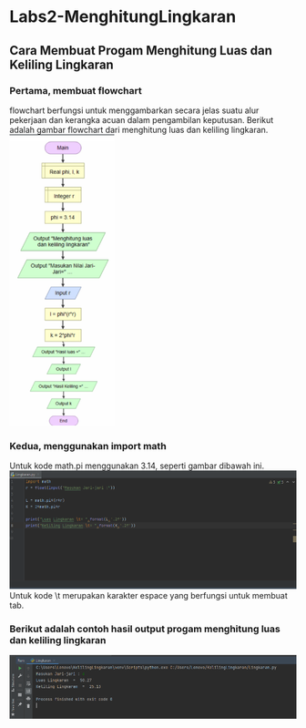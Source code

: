 # Labs2-MenghitungLingkaran
## Cara Membuat Progam Menghitung Luas dan Keliling Lingkaran

### Pertama, membuat flowchart 
flowchart berfungsi untuk menggambarkan secara jelas suatu alur pekerjaan dan kerangka acuan dalam pengambilan keputusan. Berikut adalah gambar flowchart dari menghitung luas dan keliling lingkaran.                                  
![Gambar](capture/ss1.png)
### Kedua, menggunakan import math
Untuk kode math.pi menggunakan 3.14, seperti gambar dibawah ini. 
![Gambar](capture/ss2.png) 
Untuk kode \t merupakan karakter espace yang berfungsi untuk membuat tab.
### Berikut adalah contoh hasil output progam menghitung luas dan keliling lingkaran
![Gambar](capture/ss3.png)